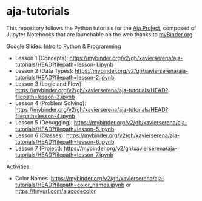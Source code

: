 # aja-tutorials
This repository follows the Python tutorials for the [Aja Project](https://www.theajaproject.org/), composed of Jupyter Notebooks that are launchable on the web thanks to [myBinder.org](https://mybinder.org)

Google Slides: [Intro to Python & Programming](https://docs.google.com/presentation/d/1Dd3IRF1_APohDl0njjakRkokyS2HYyVZon3ei7idOhg/edit?usp=sharing)

- Lesson 1 (Concepts): https://mybinder.org/v2/gh/xavierserena/aja-tutorials/HEAD?filepath=lesson-1.ipynb
- Lesson 2 (Data Types): https://mybinder.org/v2/gh/xavierserena/aja-tutorials/HEAD?filepath=lesson-2.ipynb
- Lesson 3 (Logic and Flow): https://mybinder.org/v2/gh/xavierserena/aja-tutorials/HEAD?filepath=lesson-3.ipynb
- Lesson 4 (Problem Solving): https://mybinder.org/v2/gh/xavierserena/aja-tutorials/HEAD?filepath=lesson-4.ipynb
- Lesson 5 (Debugging): https://mybinder.org/v2/gh/xavierserena/aja-tutorials/HEAD?filepath=lesson-5.ipynb
- Lesson 6 (Classes): https://mybinder.org/v2/gh/xavierserena/aja-tutorials/HEAD?filepath=lesson-6.ipynb
- Lesson 7 (Project): https://mybinder.org/v2/gh/xavierserena/aja-tutorials/HEAD?filepath=lesson-7.ipynb

Activities:

- Color Names: https://mybinder.org/v2/gh/xavierserena/aja-tutorials/HEAD?filepath=color_names.ipynb or https://tinyurl.com/ajacodecolor
